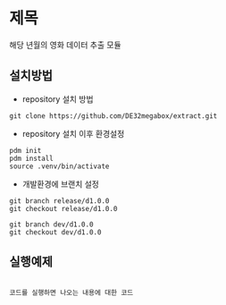 # 제목
해당 년월의 영화 데이터 추출 모듈

## 설치방법
- repository 설치 방법

```
git clone https://github.com/DE32megabox/extract.git
```
- repository 설치 이후 환경설정 
```
pdm init
pdm install
source .venv/bin/activate
```
- 개발환경에 브랜치 설정
```
git branch release/d1.0.0
git checkout release/d1.0.0

git branch dev/d1.0.0
git checkout dev/d1.0.0
```

## 실행예제
```

```

```
코드를 실행하면 나오는 내용에 대한 코드
```
